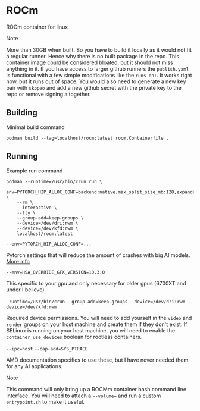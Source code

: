 # ROCm

ROCm container for linux

> [!NOTE]
> More than 30GB when built. So you have to build it locally as it would not fit a regular runner.
> Hence why there is no built package in the repo.
> This container image could be considered bloated, but it should not miss anything in it.
> If you have access to larger github runners the `publish.yaml` is functional with a few simple modifications like the `runs-on:`.
> It works right now, but it runs out of space.
> You would also need to generate a new key pair with `skopeo` and add a new github secret with the private key to the repo or remove signing altogether.

## Building

Minimal build command

```shell
podman build --tag=localhost/rocm:latest rocm.Containerfile .
```

## Running

Example run command

```shell
podman --runtime=/usr/bin/crun run \
    --env=PYTORCH_HIP_ALLOC_CONF=backend:native,max_split_size_mb:128,expandable_segments:False,garbage_collection_threshold:0.5 \
    --rm \
    --interactive \
    --tty \
    --group-add=keep-groups \
    --device=/dev/dri:rwm \
    --device=/dev/kfd:rwm \
    localhost/rocm:latest
```

`--env=PYTORCH_HIP_ALLOC_CONF=...`

Pytorch settings that will reduce the amount of crashes with big AI models.
[More info](https://pytorch.org/docs/stable/notes/cuda.html)

`--env=HSA_OVERRIDE_GFX_VERSION=10.3.0`

This specific to your gpu and only necessary for older gpus (6700XT and under I believe).

`-runtime=/usr/bin/crun` `--group-add=keep-groups` `--device=/dev/dri:rwm` `--device=/dev/kfd:rwm`

Required device permissions.
You will need to add yourself in the `video` and `render` groups on your host machine and create them if they don't exist.
If SELinux is running on your host machine, you will need to enable the `container_use_devices` boolean for rootless containers.

`--ipc=host` `--cap-add=SYS_PTRACE`

AMD documentation specifies to use these, but I have never needed them for any AI applications.

> [!NOTE]
> This command will only bring up a ROCMm container bash command line interface.
> You will need to attach a `--volume=` and run a custom `entrypoint.sh` to make it useful.
